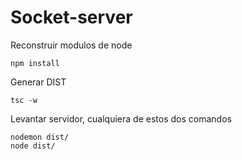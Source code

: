 

# Socket-server

Reconstruir modulos de node
```
npm install
```

Generar DIST
```
tsc -w
```

Levantar servidor, cualquiera de estos dos comandos
```
nodemon dist/
node dist/
```

